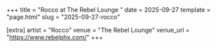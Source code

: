 +++
title = "Rocco at The Rebel Lounge "
date = 2025-09-27
template = "page.html"
slug = "2025-09-27-rocco"

[extra]
artist = "Rocco"
venue = "The Rebel Lounge"
venue_url = "https://www.rebelphx.com/"
+++
